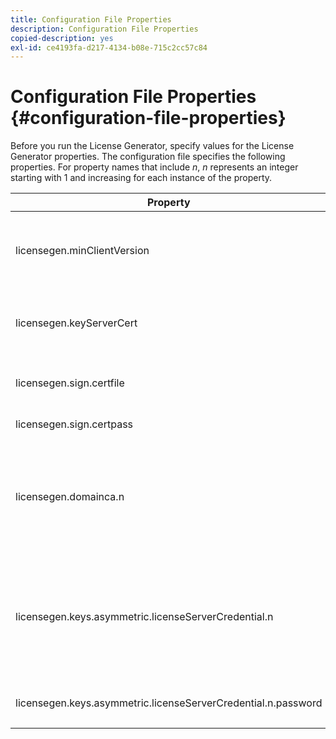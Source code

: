 ```yaml
---
title: Configuration File Properties
description: Configuration File Properties
copied-description: yes
exl-id: ce4193fa-d217-4134-b08e-715c2cc57c84
---
```

# Configuration File Properties {#configuration-file-properties}

Before you run the License Generator, specify values for the License Generator properties. The configuration file specifies the following properties. For property names that include *n*, *n* represents an integer starting with 1 and increasing for each instance of the property. 

<table frame="all" colsep="1" rowsep="1" class="+ topic/table adobe-d/table " id="table_qk1_rry_n4"> 
 <thead class="- topic/thead "> 
  <tr rowsep="1" class="- topic/row "> 
   <th colname="1" class="- topic/entry entry"> Property </th> 
   <th colname="2" class="- topic/entry entry"> Description </th> 
  </tr> 
 </thead>
 <tbody class="- topic/tbody "> 
  <tr rowsep="1" class="- topic/row "> 
   <td colname="1" class="- topic/entry "><span class="+ topic/ph pr-d/codeph codeph"> licensegen.minClientVersion</span> </td> 
   <td colname="2" class="- topic/entry "> Set the minimum client version supported. If not set, by default all versions are supported. Set this value to control how older clients respond to license requirements that they do not support. Specify x (for Adobe Access x.0) where x is the major release number. </td> 
  </tr> 
  <tr rowsep="1" class="- topic/row "> 
   <td colname="1" class="- topic/entry "><span class="+ topic/ph pr-d/codeph codeph"> licensegen.keyServerCert</span> </td> 
   <td colname="2" class="- topic/entry "> Key Server Certificate (an Adobe-issued License Server certificate used by the Key Server). This certificate is used only if the metadata/policy indicates that a Key Server is required for key delivery to iOS devices. </td> 
  </tr> 
  <tr rowsep="1" class="- topic/row "> 
   <td colname="1" class="- topic/entry "><span class="+ topic/ph pr-d/codeph codeph"> licensegen.sign.certfile</span> </td> 
   <td colname="2" class="- topic/entry "> The PKCS12 file containing the License Server credentials for signing licenses. This property should refer to a .pfx file containing a certificate and private key. </td> 
  </tr> 
  <tr rowsep="1" class="- topic/row "> 
   <td colname="1" class="- topic/entry "><span class="+ topic/ph pr-d/codeph codeph"> licensegen.sign.certpass</span> </td> 
   <td colname="2" class="- topic/entry ">The password used to protect the file specified by <span class="+ topic/ph pr-d/codeph codeph"> licensegen.sign.certfile.</span> </td> 
  </tr> 
  <tr rowsep="1" class="- topic/row "> 
   <td colname="1" class="- topic/entry "><span class="+ topic/ph pr-d/codeph codeph">licensegen.domainca.n</span> </td> 
   <td colname="2" class="- topic/entry "> If generating domain-bound licenses, one or more Domain CA certificates must be specified to indicate the domain authorities trusted by this license issuer. If the license recipient is a domain certificate, which was not issued by one of the specified Domain CAs, a license cannot be generated. This property specifies a .cer file that contains the certificate only (either PEM or DER format is acceptable). n must be monotonically increasing, starting from 1. </td> 
  </tr> 
  <tr rowsep="1" class="- topic/row "> 
   <td colname="1" class="- topic/entry "><span class="+ topic/ph pr-d/codeph codeph">licensegen.keys.asymmetric.licenseServerCredential.n</span> </td> 
   <td colname="2" class="- topic/entry "> <p class="- topic/p ">Optional PKCS12 file containing additional License Server credentials for decrypting the CEK in the metadata and policy. Additional credentials may be configured if content was previously packaged with a License Server certificate other than that specified by <span class="codeph"> licensegen.sign.certfile</span>. This property should refer to a <span class="filepath"> .pfx</span> file containing a certificate and private key. n must be monotonically increasing, starting from 1. </p> </td> 
  </tr> 
  <tr rowsep="0" class="- topic/row "> 
   <td colname="1" class="- topic/entry "><span class="+ topic/ph pr-d/codeph codeph">licensegen.keys.asymmetric.licenseServerCredential.n.password</span> </td> 
   <td colname="2" class="- topic/entry ">The password used to protect the file specified by: <p><span class="+ topic/ph pr-d/codeph codeph"> licensegen.keys.asymmetric.licenseServerCredential.n</span> </p> </td> 
  </tr> 
 </tbody> 
</table>
